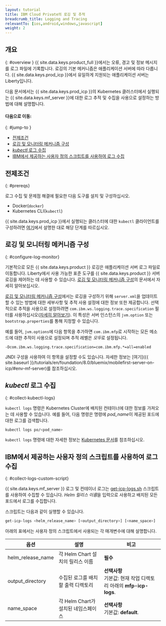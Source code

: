 ```yaml
---
layout: tutorial
title: IBM Cloud Private의 로깅 및 추적
breadcrumb_title: Logging and Tracing
relevantTo: [ios,android,windows,javascript]
weight: 2
---
```

<!-- NLS_CHARSET=UTF-8 -->
## 개요
{: #overview }
{{ site.data.keys.product_full }}에서는 오류, 경고 및 정보 메시지를 로그 파일에 기록합니다. 로깅의 기본 메커니즘은 애플리케이션 서버에 따라 다릅니다. {{ site.data.keys.prod_icp }}에서 유일하게 지원되는 애플리케이션 서버는 Liberty입니다.

다음 문서에서는 {{ site.data.keys.prod_icp }}의 Kubernetes 클러스터에서 실행되는 {{ site.data.keys.mf_server }}에 대한 로그 추적 및 수집을 사용으로 설정하는 방법에 대해 설명합니다.


#### 다음으로 이동:
{: #jump-to }
* [전제조건](#prereqs)
* [로깅 및 모니터링 메커니즘 구성](#configure-log-monitor)
* [*kubectl* 로그 수집](#collect-kubectl-logs)
* [IBM에서 제공하는 사용자 정의 스크립트를 사용하여 로그 수집](#collect-logs-custom-script)


## 전제조건
{: #prereqs}

로그 수집 및 문제점 해결에 필요한 다음 도구를 설치 및 구성하십시오.
* Docker(`docker`)
* Kubernetes CLI(`kubectl`)

{{ site.data.keys.prod_icp }}에서 실행되는 클러스터에 대한 `kubectl` 클라이언트를 구성하려면 [여기](https://www.ibm.com/support/knowledgecenter/en/SSBS6K_2.1.0/manage_cluster/cfc_cli.html)에서 설명한 대로 해당 단계를 따르십시오.


## 로깅 및 모니터링 메커니즘 구성
{: #configure-log-monitor}

기본적으로 모든 {{ site.data.keys.product }} 로깅은 애플리케이션 서버 로그 파일로 이동합니다. Liberty에서 사용 가능한 표준 도구를 {{ site.data.keys.product }} 서버 로깅을 제어하는 데 사용할 수 있습니다. [로깅 및 모니터링 메커니즘 구성](https://www.ibm.com/support/knowledgecenter/en/SSHS8R_8.0.0/com.ibm.worklight.installconfig.doc/admin/r_logging_and_monitoring_mechanisms.html)의 문서에서 자세히 알아보십시오.

[로깅 및 모니터링 메커니즘 구성](https://www.ibm.com/support/knowledgecenter/en/SSHS8R_8.0.0/com.ibm.worklight.installconfig.doc/admin/r_logging_and_monitoring_mechanisms.html)에서는 로깅을 구성하기 위해 `server.xml`을 업데이트할 수 있는 방법에 대한 세부사항 및 추적 사용 설정에 대한 정보 또한 제공합니다. 선택적으로 추적을 사용으로 설정하려면 `com.ibm.ws.logging.trace.specification` 필터를 사용하십시오([자세히 알아보기](https://www.ibm.com/support/knowledgecenter/en/SSEQTP_8.5.5/com.ibm.websphere.wlp.doc/ae/rwlp_logging.html)). 이 특성은 서버 인스턴스의 `jvm.option` 또는 `bootstrap.properties`를 통해 지정할 수 있습니다.

예를 들어, `jvm.options`에 다음 항목을 추가하면 `com.ibm.mfp`로 시작하는 모든 메소드에 대한 추적이 사용으로 설정되며 추적 레벨은 *모두*로 설정됩니다.
```
-Dcom.ibm.ws.logging.trace.specification=com.ibm.mfp.*=all=enabled
```
JNDI 구성을 사용하여 이 항목을 설정할 수도 있습니다. 자세한 정보는 [여기]({{ site.baseurl }}/tutorials/en/foundation/8.0/bluemix/mobilefirst-server-on-icp/#env-mf-server)를 참조하십시오.


## *kubectl* 로그 수집
{: #collect-kubectl-logs}

`kubectl logs` 명령은 Kubernetes Cluster에 배치된 컨테이너에 대한 정보를 가져오는 데 사용할 수 있습니다. 예를 들어, 다음 명령은 명령에 *pod_name*이 제공된 포드에 대한 로그를 검색합니다.

```bash
kubectl logs po/<pod_name>
```
`kubectl logs` 명령에 대한 자세한 정보는 [Kubernetes 문서](https://kubernetes-v1-4.github.io/docs/user-guide/kubectl/kubectl_logs/)를 참조하십시오.

## IBM에서 제공하는 사용자 정의 스크립트를 사용하여 로그 수집
{: #collect-logs-custom-script}

{{ site.data.keys.mf_server }} 로그 및 컨테이너 로그는 [get-icp-logs.sh](get-icp-logs.sh) 스크립트를 사용하여 수집할 수 있습니다. *Helm 릴리스 이름*을 입력으로 사용하고 배치된 모든 포드에서 로그를 수집합니다.

스크립트는 다음과 같이 실행할 수 있습니다.
```bash
get-icp-logs <helm_release_name> [<output_directory>] [<name_space>]
```
아래의 표에서는 사용자 정의 스크립트에서 사용되는 각 매개변수에 대해 설명합니다.

|옵션 |설명 |비고 |
|--------|-------------|---------|
|helm_release_name |각 Helm Chart 설치의 릴리스 이름 |**필수** |
|output_directory |수집된 로그를 배치할 출력 디렉토리 |**선택사항**<br/>기본값: 현재 작업 디렉토리 아래의 **mfp-icp-logs**. |
|name_space |각 Helm Chart가 설치된 네임스페이스 |**선택사항**<br/>기본값: **default**. |
